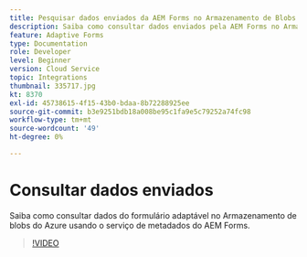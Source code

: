 ```yaml
---
title: Pesquisar dados enviados da AEM Forms no Armazenamento de Blobs do Azure
description: Saiba como consultar dados enviados pela AEM Forms no Armazenamento de Blobs do Azure usando o serviço de metadados do modelo de dados de formulário.
feature: Adaptive Forms
type: Documentation
role: Developer
level: Beginner
version: Cloud Service
topic: Integrations
thumbnail: 335717.jpg
kt: 8370
exl-id: 45738615-4f15-43b0-bdaa-8b72288925ee
source-git-commit: b3e9251bdb18a008be95c1fa9e5c79252a74fc98
workflow-type: tm+mt
source-wordcount: '49'
ht-degree: 0%

---
```


# Consultar dados enviados

Saiba como consultar dados do formulário adaptável no Armazenamento de blobs do Azure usando o serviço de metadados do AEM Forms.

>[!VIDEO](https://video.tv.adobe.com/v/335717?quality=12&learn=on)
